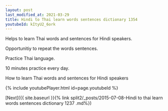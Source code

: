 ```yaml
---
layout: post
last_modified_at: 2021-03-29
title: Hindi to Thai learn words sentences dictionary 1354 
youtubeId: kItyU2_6ork
---
```

 
 
Helps to learn Thai words and sentences for Hindi speakers.

Opportunitiy to repeat the words sentences. 

Practice Thai language. 
 
10 minutes practice every day. 
 
How to learn Thai words and sentences for Hindi speakers 
 
{% include youtubePlayer.html id=page.youtubeId %}
 
 
[Next]({{ site.baseurl }}{% link  split2/_posts/2015-07-08-Hindi to thai learn words sentences dictionary 1237 .md%})
 
